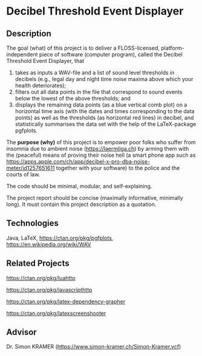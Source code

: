 # Decibel Threshold Event Displayer

## Description

The goal (what) of this project is to deliver a FLOSS-licensed, platform-independent piece of software (computer program), called the Decibel Threshold Event Displayer, that

1. takes as inputs a WAV-file and a list of sound level thresholds in decibels (e.g., legal day and night time noise maxima above which your health deteriorates);
2. filters out all data points in the file that correspond to sound events below the lowest of the above thresholds; and
3. displays the remaining data points (as a blue vertical comb plot) on a horizontal time axis (with the dates and times corresponding to the data points) as well as the thresholds (as horizontal red lines) in decibel, and statistically summarises the data set with the help of the LaTeX-package pgfplots.

The **purpose (why)** of this project is to empower poor folks who suffer from insomnia due to ambient noise (https://laermliga.ch) by arming them with the (peaceful) means of proving their noise hell (a smart phone app such as https://apps.apple.com/ch/app/decibel-x-pro-dba-noise-meter/id1257651611 together with your software) to the police and the courts of law.

The code should be minimal, modular, and self-explaining.

The project report should be concise (maximally informative, minimally long). It must contain this project description as a quotation.

## Technologies

Java, LaTeX, https://ctan.org/pkg/pgfplots, https://en.wikipedia.org/wiki/WAV

## Related Projects

https://ctan.org/pkg/luahttp

https://ctan.org/pkg/javascripthttp

https://ctan.org/pkg/latex-dependency-grapher

https://ctan.org/pkg/latexscreenshooter

## Advisor

Dr. Simon KRAMER (https://www.simon-kramer.ch/Simon-Kramer.vcf)